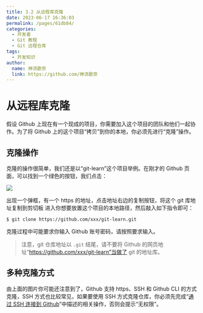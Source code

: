 ```yaml
---
title: 3.2 从远程库克隆
date: 2023-06-17 16:36:03
permalink: /pages/61db84/
categories:
  - 开发者
  - Git 教程
  - Git 远程仓库
tags:
  - 开发知识
author: 
  name: 神流歌奈
  link: https://github.com/神流歌奈
---
```

# 从远程库克隆

假设 Github 上现在有一个现成的项目，你需要加入这个项目的团队和他们一起协作。为了将 Github 上的这个项目“拷贝”到你的本地，你必须先进行“克隆”操作。

## 克隆操作

克隆的操作很简单，我们还是以“git-learn”这个项目举例。在刚才的 Github 页面，可以找到一个绿色的按钮，我们点击：

![](https://ushio.oss-cn-shanghai.aliyuncs.com/kana/git-guide/32.1.png)

出现一个弹框，有一个 https 的地址，点击地址右边的复制按钮，将这个 git 库地址复制到剪切板
进入你想要放置这个项目的本地路径，然后敲入如下指令即可：

```shell
$ git clone https://github.com/xxx/git-learn.git
```

克隆过程中可能要求你输入 Github 账号密码，请按照要求输入。

> 注意，git 仓库地址以 `.git` 结尾，请不要将 Github 的网页地址“https://github.com/xxx/git-learn”当做了 git 的地址库。

## 多种克隆方式

由上面的图片你可能还注意到了，Github 支持 https、SSH 和 Github CLI 的方式克隆，SSH 方式也比较常见，如果要使用 SSH 方式克隆仓库，你必须先完成“[通过 SSH 连接到 Github](/pages/b20419/##通过-SSH-连接到-Github)”中描述的相关操作，否则会提示“无权限”。
